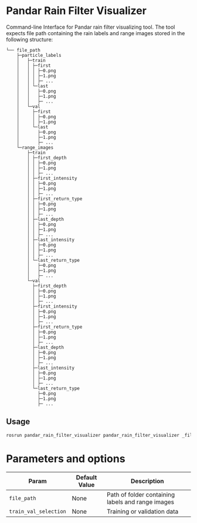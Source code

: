 # Pandar Rain Filter Visualizer

Command-line Interface for Pandar rain filter visualizing tool. The tool expects file path containing the rain labels and range images stored in the following structure:

```
└── file_path
    ├─particle_labels
    │   ├─train
    │   │ ├─first
    │   │ │ ├─0.png
    │   │ │ ├─1.png
    │   │ │ ├─ ...
    │   │ └─last
    │   │   ├─0.png
    │   │   ├─1.png
    │   │   ├─ ...
    │   └─val
    │     ├─first
    │     │ ├─0.png
    │     │ ├─1.png
    │     └─last
    │       ├─0.png
    │       ├─1.png
    │       ├─ ...
    └─range_images
        ├─train
        │ ├─first_depth
        │ │ ├─0.png
        │ │ ├─1.png
        │ │ ├─ ...
        │ ├─first_intensity
        │ │ ├─0.png
        │ │ ├─1.png
        │ │ ├─ ...
        │ ├─first_return_type
        │ │ ├─0.png
        │ │ ├─1.png
        │ │ ├─ ...
        │ ├─last_depth
        │ │ ├─0.png
        │ │ ├─1.png
        │ │ ├─ ...
        │ ├─last_intensity
        │ │ ├─0.png
        │ │ ├─1.png
        │ │ ├─ ...
        │ └─last_return_type
        │   ├─0.png
        │   ├─1.png
        │   ├─ ...
        └─val
          ├─first_depth
          │ ├─0.png
          │ ├─1.png
          │ ├─ ...
          ├─first_intensity
          │ ├─0.png
          │ ├─1.png
          │ ├─ ...
          ├─first_return_type
          │ ├─0.png
          │ ├─1.png
          │ ├─ ...
          ├─last_depth
          │ ├─0.png
          │ ├─1.png
          │ ├─ ...
          ├─last_intensity
          │ ├─0.png
          │ ├─1.png
          │ ├─ ...
          └─last_return_type
            ├─0.png
            ├─1.png
            ├─ ...
```

## Usage

```sh
rosrun pandar_rain_filter_visualizer pandar_rain_filter_visualizer _file_path:=[data file path] _train_val_selection:=[train/val]
```

# Parameters and options

 |Param|Default Value|Description|
 |---|---|---|
 |`file_path`|None|Path of folder containing labels and range images|
 |`train_val_selection`|None|Training or validation data|

